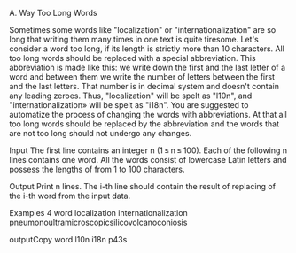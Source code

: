 A. Way Too Long Words


Sometimes some words like "localization" or "internationalization" are so long that writing them many times in one text is quite tiresome.
Let's consider a word too long, if its length is strictly more than 10 characters. All too long words should be replaced with a special abbreviation.
This abbreviation is made like this: we write down the first and the last letter of a word and between them we write the number of letters between the first and the last letters. That number is in decimal system and doesn't contain any leading zeroes.
Thus, "localization" will be spelt as "l10n", and "internationalization» will be spelt as "i18n".
You are suggested to automatize the process of changing the words with abbreviations. At that all too long words should be replaced by the abbreviation and the words that are not too long should not undergo any changes.


Input
The first line contains an integer n (1 ≤ n ≤ 100). Each of the following n lines contains one word. All the words consist of lowercase Latin letters and possess the lengths of from 1 to 100 characters.

Output
Print n lines. The i-th line should contain the result of replacing of the i-th word from the input data.


Examples
4
word
localization
internationalization
pneumonoultramicroscopicsilicovolcanoconiosis

outputCopy
word
l10n
i18n
p43s

